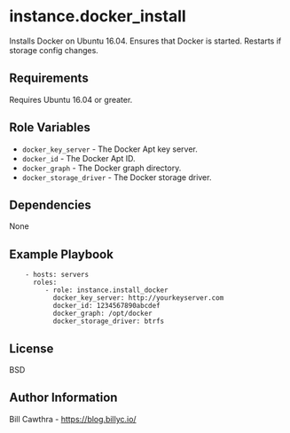 instance.docker_install
=========

Installs Docker on Ubuntu 16.04. Ensures that Docker is started.  Restarts if storage config changes.

Requirements
------------

Requires Ubuntu 16.04 or greater.

Role Variables
--------------

- `docker_key_server` - The Docker Apt key server.
- `docker_id` - The Docker Apt ID.
- `docker_graph` - The Docker graph directory.
- `docker_storage_driver` - The Docker storage driver.

Dependencies
------------

None

Example Playbook
----------------

```
    - hosts: servers
      roles:
         - role: instance.install_docker
           docker_key_server: http://yourkeyserver.com
           docker_id: 1234567890abcdef
           docker_graph: /opt/docker
           docker_storage_driver: btrfs
```

License
-------

BSD

Author Information
------------------

Bill Cawthra - https://blog.billyc.io/
